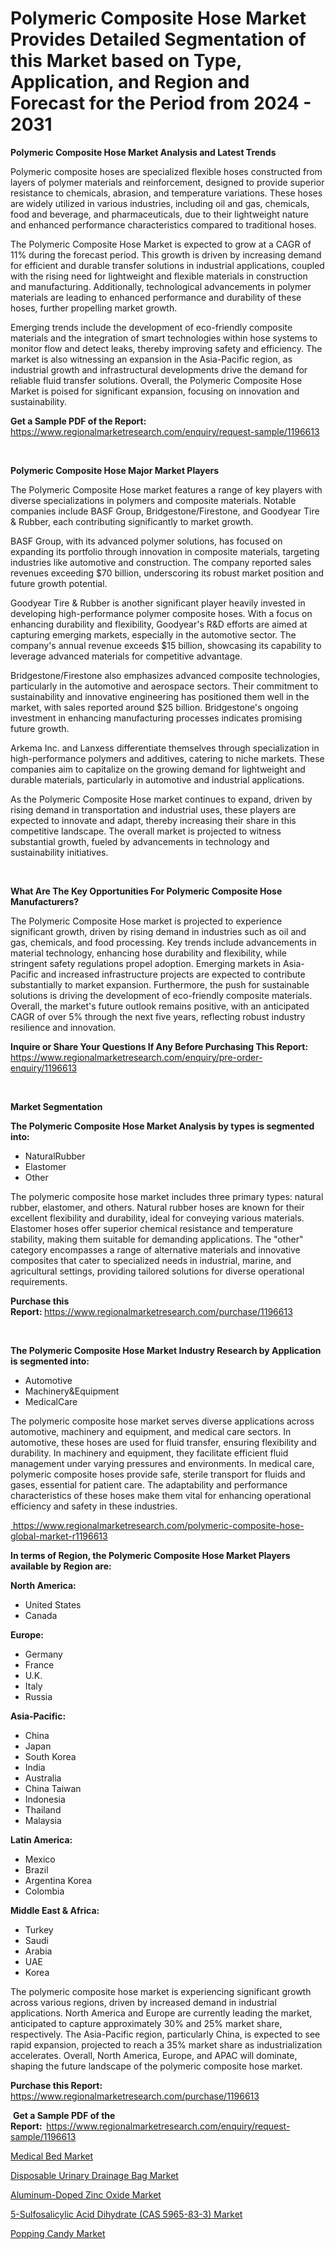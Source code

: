 <p><h1>Polymeric Composite Hose Market Provides Detailed Segmentation of this Market based on Type, Application, and Region and Forecast for the Period from 2024 - 2031</h1></p><p><strong>Polymeric Composite Hose Market Analysis and Latest Trends</strong></p>
<p><p>Polymeric composite hoses are specialized flexible hoses constructed from layers of polymer materials and reinforcement, designed to provide superior resistance to chemicals, abrasion, and temperature variations. These hoses are widely utilized in various industries, including oil and gas, chemicals, food and beverage, and pharmaceuticals, due to their lightweight nature and enhanced performance characteristics compared to traditional hoses.</p><p>The Polymeric Composite Hose Market is expected to grow at a CAGR of 11% during the forecast period. This growth is driven by increasing demand for efficient and durable transfer solutions in industrial applications, coupled with the rising need for lightweight and flexible materials in construction and manufacturing. Additionally, technological advancements in polymer materials are leading to enhanced performance and durability of these hoses, further propelling market growth.</p><p>Emerging trends include the development of eco-friendly composite materials and the integration of smart technologies within hose systems to monitor flow and detect leaks, thereby improving safety and efficiency. The market is also witnessing an expansion in the Asia-Pacific region, as industrial growth and infrastructural developments drive the demand for reliable fluid transfer solutions. Overall, the Polymeric Composite Hose Market is poised for significant expansion, focusing on innovation and sustainability.</p></p>
<p><strong>Get a Sample PDF of the Report:&nbsp;</strong> <a href="https://www.regionalmarketresearch.com/enquiry/request-sample/1196613">https://www.regionalmarketresearch.com/enquiry/request-sample/1196613</a></p>
<p>&nbsp;</p>
<p><strong>Polymeric Composite Hose Major Market Players</strong></p>
<p><p>The Polymeric Composite Hose market features a range of key players with diverse specializations in polymers and composite materials. Notable companies include BASF Group, Bridgestone/Firestone, and Goodyear Tire & Rubber, each contributing significantly to market growth.</p><p>BASF Group, with its advanced polymer solutions, has focused on expanding its portfolio through innovation in composite materials, targeting industries like automotive and construction. The company reported sales revenues exceeding $70 billion, underscoring its robust market position and future growth potential.</p><p>Goodyear Tire & Rubber is another significant player heavily invested in developing high-performance polymer composite hoses. With a focus on enhancing durability and flexibility, Goodyear's R&D efforts are aimed at capturing emerging markets, especially in the automotive sector. The company's annual revenue exceeds $15 billion, showcasing its capability to leverage advanced materials for competitive advantage.</p><p>Bridgestone/Firestone also emphasizes advanced composite technologies, particularly in the automotive and aerospace sectors. Their commitment to sustainability and innovative engineering has positioned them well in the market, with sales reported around $25 billion. Bridgestone's ongoing investment in enhancing manufacturing processes indicates promising future growth.</p><p>Arkema Inc. and Lanxess differentiate themselves through specialization in high-performance polymers and additives, catering to niche markets. These companies aim to capitalize on the growing demand for lightweight and durable materials, particularly in automotive and industrial applications.</p><p>As the Polymeric Composite Hose market continues to expand, driven by rising demand in transportation and industrial uses, these players are expected to innovate and adapt, thereby increasing their share in this competitive landscape. The overall market is projected to witness substantial growth, fueled by advancements in technology and sustainability initiatives.</p></p>
<p>&nbsp;</p>
<p><strong>What Are The Key Opportunities For Polymeric Composite Hose Manufacturers?</strong></p>
<p><p>The Polymeric Composite Hose market is projected to experience significant growth, driven by rising demand in industries such as oil and gas, chemicals, and food processing. Key trends include advancements in material technology, enhancing hose durability and flexibility, while stringent safety regulations propel adoption. Emerging markets in Asia-Pacific and increased infrastructure projects are expected to contribute substantially to market expansion. Furthermore, the push for sustainable solutions is driving the development of eco-friendly composite materials. Overall, the market's future outlook remains positive, with an anticipated CAGR of over 5% through the next five years, reflecting robust industry resilience and innovation.</p></p>
<p><strong>Inquire or Share Your Questions If Any Before Purchasing This Report:</strong> <a href="https://www.regionalmarketresearch.com/enquiry/pre-order-enquiry/1196613">https://www.regionalmarketresearch.com/enquiry/pre-order-enquiry/1196613</a></p>
<p>&nbsp;</p>
<p><strong>Market Segmentation</strong></p>
<p><strong>The Polymeric Composite Hose Market Analysis by types is segmented into:</strong></p>
<p><ul><li>NaturalRubber</li><li>Elastomer</li><li>Other</li></ul></p>
<p><p>The polymeric composite hose market includes three primary types: natural rubber, elastomer, and others. Natural rubber hoses are known for their excellent flexibility and durability, ideal for conveying various materials. Elastomer hoses offer superior chemical resistance and temperature stability, making them suitable for demanding applications. The "other" category encompasses a range of alternative materials and innovative composites that cater to specialized needs in industrial, marine, and agricultural settings, providing tailored solutions for diverse operational requirements.</p></p>
<p><strong>Purchase this Report:&nbsp;</strong><a href="https://www.regionalmarketresearch.com/purchase/1196613">https://www.regionalmarketresearch.com/purchase/1196613</a></p>
<p>&nbsp;</p>
<p><strong>The Polymeric Composite Hose Market Industry Research by Application is segmented into:</strong></p>
<p><ul><li>Automotive</li><li>Machinery&Equipment</li><li>MedicalCare</li></ul></p>
<p><p>The polymeric composite hose market serves diverse applications across automotive, machinery and equipment, and medical care sectors. In automotive, these hoses are used for fluid transfer, ensuring flexibility and durability. In machinery and equipment, they facilitate efficient fluid management under varying pressures and environments. In medical care, polymeric composite hoses provide safe, sterile transport for fluids and gases, essential for patient care. The adaptability and performance characteristics of these hoses make them vital for enhancing operational efficiency and safety in these industries.</p></p>
<p><a href="https://www.regionalmarketresearch.com/polymeric-composite-hose-global-market-r1196613">&nbsp;https://www.regionalmarketresearch.com/polymeric-composite-hose-global-market-r1196613</a></p>
<p><strong>In terms of Region, the Polymeric Composite Hose Market Players available by Region are:</strong></p>
<p>
    <p> <strong> North America: </strong>
        <ul>
            <li>United States</li>
            <li>Canada</li>
        </ul>
        </p> 
    <p> <strong> Europe: </strong>
        <ul>
            <li>Germany</li>
            <li>France</li>
            <li>U.K.</li>
            <li>Italy</li>
            <li>Russia</li>
        </ul>
        </p> 
    <p> <strong> Asia-Pacific: </strong>
        <ul>
            <li>China</li>
            <li>Japan</li>
            <li>South Korea</li>
            <li>India</li>
            <li>Australia</li>
            <li>China Taiwan</li>
            <li>Indonesia</li>
            <li>Thailand</li>
            <li>Malaysia</li>
        </ul>
        </p> 
    <p> <strong> Latin America: </strong>
        <ul>
            <li>Mexico</li>
            <li>Brazil</li>
            <li>Argentina Korea</li>
            <li>Colombia</li>
        </ul>
        </p> 
    <p> <strong> Middle East & Africa: </strong>
        <ul>
            <li>Turkey</li>
            <li>Saudi</li>
            <li>Arabia</li>
            <li>UAE</li>
            <li>Korea</li>
        </ul>
    </p>
    </p>
<p><p>The polymeric composite hose market is experiencing significant growth across various regions, driven by increased demand in industrial applications. North America and Europe are currently leading the market, anticipated to capture approximately 30% and 25% market share, respectively. The Asia-Pacific region, particularly China, is expected to see rapid expansion, projected to reach a 35% market share as industrialization accelerates. Overall, North America, Europe, and APAC will dominate, shaping the future landscape of the polymeric composite hose market.</p></p>
<p><strong>Purchase this Report: </strong><a href="https://www.regionalmarketresearch.com/purchase/1196613">https://www.regionalmarketresearch.com/purchase/1196613</a></p>
<p>&nbsp;<strong>Get a Sample PDF of the Report:&nbsp;&nbsp;</strong><a href="https://www.regionalmarketresearch.com/enquiry/request-sample/1196613">https://www.regionalmarketresearch.com/enquiry/request-sample/1196613</a></p>
<p><strong></strong></p>
<p><p><a href="https://medium.com/@thfd65d/medical-bed-market-insights-market-products-and-regional-analysis-forecasted-for-period-from-2024-ea2807c0ef5d?postPublishedType=repub">Medical Bed Market</a></p><p><a href="https://medium.com/@thfd65d/navigating-the-global-disposable-urinary-drainage-bag-market-landscape-trends-forecasts-and-2626936839c7?postPublishedType=repub">Disposable Urinary Drainage Bag Market</a></p><p><a href="https://github.com/KamrulHadi87/Market-Research-Report-List-1/blob/main/aluminum-doped-zinc-oxide-market.md">Aluminum-Doped Zinc Oxide Market</a></p><p><a href="https://issuu.com/reportprime-2/docs/5-sulfosalicylic-acid-dihydrate-cas_7049474d3a55af">5-Sulfosalicylic Acid Dihydrate (CAS 5965-83-3) Market</a></p><p><a href="https://www.linkedin.com/pulse/global-popping-candy-market-share-growth-opportunities-size-jmfoe?trackingId=2n2mkQKzSiOwVAROpZE72w%3D%3D">Popping Candy Market</a></p></p>